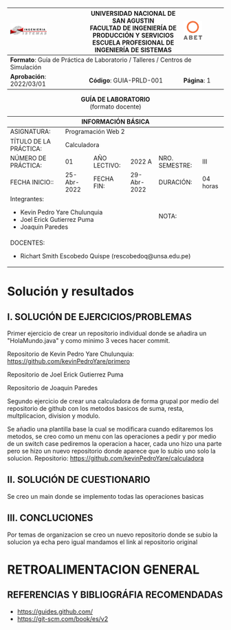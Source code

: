 <div align="center">
<table>
    <theader>
        <tr>
            <td><img src="https://github.com/rescobedoq/pw2/blob/main/epis.png?raw=true" alt="EPIS" style="width:50%; height:auto"/></td>
            <th>
                <span style="font-weight:bold;">UNIVERSIDAD NACIONAL DE SAN AGUSTIN</span><br />
                <span style="font-weight:bold;">FACULTAD DE INGENIERÍA DE PRODUCCIÓN Y SERVICIOS</span><br />
                <span style="font-weight:bold;">ESCUELA PROFESIONAL DE INGENIERÍA DE SISTEMAS</span>
            </th>
            <td><img src="https://github.com/rescobedoq/pw2/blob/main/abet.png?raw=true" alt="ABET" style="width:50%; height:auto"/></td>
        </tr>
    </theader>
    <tbody>
        <tr><td colspan="3"><span style="font-weight:bold;">Formato</span>: Guía de Práctica de Laboratorio / Talleres / Centros de Simulación</td></tr>
        <tr><td><span style="font-weight:bold;">Aprobación</span>:  2022/03/01</td><td><span style="font-weight:bold;">Código</span>: GUIA-PRLD-001</td><td><span style="font-weight:bold;">Página</span>: 1</td></tr>
    </tbody>
</table>
</div>

<div align="center">
<span style="font-weight:bold;">GUÍA DE LABORATORIO</span><br />
<span>(formato docente)</span>
</div>


<table>
<theader>
<tr><th colspan="6">INFORMACIÓN BÁSICA</th></tr>
</theader>
<tbody>
<tr><td>ASIGNATURA:</td><td colspan="5">Programación Web 2</td></tr>
<tr><td>TÍTULO DE LA PRÁCTICA:</td><td colspan="5">Calculadora</td></tr>
<tr>
<td>NÚMERO DE PRÁCTICA:</td><td>01</td><td>AÑO LECTIVO:</td><td>2022 A</td><td>NRO. SEMESTRE:</td><td>III</td>
</tr>
<tr>
<td>FECHA INICIO::</td><td>25-Abr-2022</td><td>FECHA FIN:</td><td>29-Abr-2022</td><td>DURACIÓN:</td><td>04 horas</td>
</tr>
<tr><td colspan="4">Integrantes:
<ul>
<li>Kevin Pedro Yare Chulunquia</li>
<li>Joel Erick Gutierrez Puma</li>
<li>Joaquin Paredes</li>
</ul>
</td>
<td>NOTA:</td>
</tr>
<tr><td colspan="6">DOCENTES:
<ul>
<li>Richart Smith Escobedo Quispe (rescobedoq@unsa.edu.pe)</li>
</ul>
</td>
</<tr>
</tdbody>
</table>


# Solución y resultados

## I.		SOLUCIÓN DE EJERCICIOS/PROBLEMAS

Primer ejercicio de crear un repositorio individual donde se añadira un "HolaMundo.java" y como minimo 3 veces hacer commit.

Repositorio de Kevin Pedro Yare Chulunquia: https://github.com/kevinPedroYare/primero

Repositorio de Joel Erick Gutierrez Puma

Repositorio de Joaquin Paredes

Segundo ejercicio de crear una calculadora de forma grupal por medio del repositorio de github con los metodos basicos de suma, resta, multplicacion, division y modulo.


Se añadio una plantilla base la cual se modificara cuando editaremos los metodos, se creo como un menu con las operaciones a pedir y por medio de un switch case pediremos la operacion a hacer, cada uno hizo una parte pero se hizo un nuevo repositorio donde aparece que lo subio uno solo la solucion.
Repositorio: https://github.com/kevinPedroYare/calculadora


## II.	SOLUCIÓN DE CUESTIONARIO

Se creo un main donde se implemento todas las operaciones basicas

## III.	CONCLUCIONES

Por temas de organizacion se creo un nuevo repositorio donde se subio la solucion ya echa pero igual mandamos el link al repositorio original

# RETROALIMENTACION GENERAL


## REFERENCIAS Y BIBLIOGRÁFIA RECOMENDADAS
- https://guides.github.com/
- https://git-scm.com/book/es/v2
